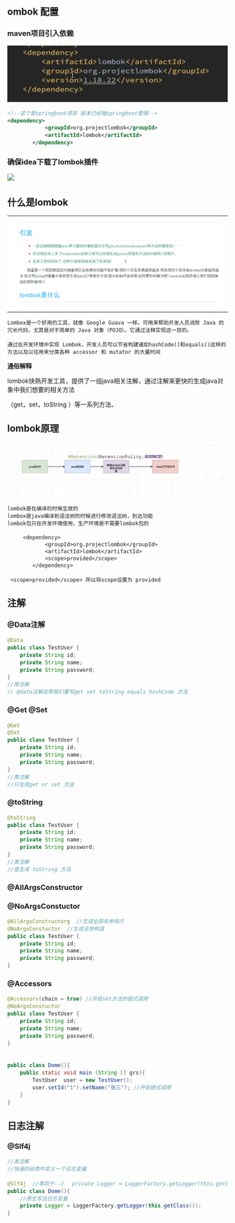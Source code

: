 ## ombok 配置

### maven项目引入依赖

![](img/Snipaste_2023-05-09_09-56-39.png)

```xml
<!--这个是springboot项目 版本已经被springboot管理--> 
<dependency>
            <groupId>org.projectlombok</groupId>
            <artifactId>lombok</artifactId>
        </dependency>
```

### 确保idea下载了lombok插件

![](img./Snipaste_2023-05-09_09-58-12.png)





## 什么是lombok

----

![](img/Snipaste_2023-05-09_10-43-28.png)

---



```
Lombox是一个好用的工具，就像 Google Guava 一样。可用来帮助开发人员消除 Java 的冗长代码，尤其是对于简单的 Java 对象（POJO）。它通过注释实现这一目的。

通过在开发环境中实现 Lombok，开发人员可以节省构建诸如hashCode()和equals()这样的方法以及以往用来分类各种 accessor 和 mutator 的大量时间
```



**通俗解释**

lombok快熟开发工具，提供了一组java相关注解，通过注解来更快的生成java对象中我们想要的相关方法

（get，set，toString ）等一系列方法、



##  lombok原理

![](img/Snipaste_2023-05-09_12-41-52.png)

```
lombok是在编译的时候生效的
lombox是java编译到语法树的时候进行修改语法树，到达功能
lombok包只在开发环境使用，生产环境是不需要lombok包的

     <dependency>
            <groupId>org.projectlombok</groupId>
            <artifactId>lombok</artifactId>
            <scope>provided</scope>
        </dependency>

 <scope>provided</scope> 所以将scope设置为 provided
```



## 注解

### @Data注解

```java
@Data 
public class TestUser {
    private String id;
    private String name;
    private String password;
}
//类注解
// @data注解会帮我们重写get set toString equals hashCode 方法	
```

### @Get   @Set

```java
@Get
@Set
public class TestUser {
    private String id;
    private String name;
    private String password;
}
//类注解
//只生成get or set 方法
```

### @toString

```java
@toString
public class TestUser {
    private String id;
    private String name;
    private String password;
}
//类注解
//值生成 toString 方法
```

### @AllArgsConstructor

### @NoArgsConstuctor

```java
@AllArgsConstructorg  //生成全部有参钩爪
@NoArgsConstuctor  //生成无参构造
public class TestUser {
    private String id;
    private String name;
    private String password;
}

```

### @Accessors

```java
@Accessors(chain = true) //开启set方法的链式调用
@NoArgsConstuctor
public class TestUser {
    private String id;
    private String name;
    private String password;
}


public class Dome(){
    public static void main (String [] grs){
        TestUser  user = new TestUser();
        user.setId("1").setName("张三"); //开启链式调用 
    }
}
```





## 日志注解

### @Slf4j

```java
//类注解
//快速的给类中定义一个日志变量

@Slf4j  //等同于--》  private Logger = LoggerFactory.getLogger(this.getClass());
public class Dome(){
	//原生写法日志变量
    private Logger = LoggerFactory.getLogger(this.getClass());
}
```

